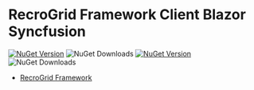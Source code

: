 # RecroGrid Framework Client Blazor Syncfusion

[![NuGet Version](https://img.shields.io/nuget/v/Recrovit.RecroGridFramework.Client.Blazor.SyncfusionUI.svg?label=RGF.Client.Blazor.SyncfusionUI)](https://www.nuget.org/packages/Recrovit.RecroGridFramework.Client.Blazor.SyncfusionUI/) ![NuGet Downloads](https://img.shields.io/nuget/dt/Recrovit.RecroGridFramework.Client.Blazor.SyncfusionUI)
[![NuGet Version](https://img.shields.io/nuget/v/RecroGrid.svg?label=RecroGrid)](https://www.nuget.org/packages/RecroGrid/) ![NuGet Downloads](https://img.shields.io/nuget/dt/RecroGrid)

- [RecroGrid Framework](https://RecroGrid.com)
